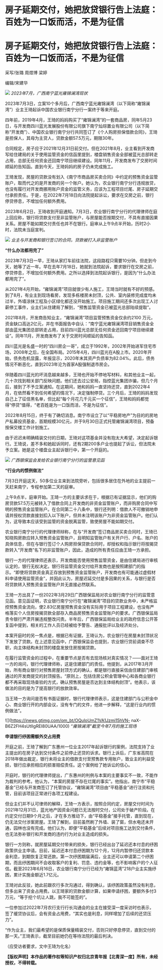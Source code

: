 # 房子延期交付，她把放贷银行告上法庭：百姓为一口饭而活，不是为征信

# 房子延期交付，她把放贷银行告上法庭：百姓为一口饭而活，不是为征信

采写/张璐 周煜博 梁婷

编辑/宋建华

![](https://inews.gtimg.com/om_bt/ONSRCl2EGMTTkjV2DEMm7wQzcsx9TWjY6TLxCF2V05Iv4AA/1000)
_2023年7月，广西南宁蓝光雍锦澜湾现状_

2023年7月3日，立案10个多月后，广西南宁蓝光雍锦澜湾（以下简称“雍锦澜湾”）业主王琦起诉中国农业银行南宁分行一案终于等来开庭。

四年前，2019年4月，王琦的妈妈购买了“雍锦澜湾”的一套商品房，同年5月23日，与开发商四川蓝光发展股份有限公司旗下南宁灿琮置业有限公司（以下简称“开发商”）、中国农业银行南宁分行共同签订了《个人购房担保借款合同》，王琦是担保人，其母为主贷人，贷款金额57.5万元，期限30年。

合同规定，房子应于2021年12月31日前交付。但在2021年8月，业主看到开发商写给住建局的关于使用监管资金的信函里提到，楼盘销售资金全部被蓝光总部转走占用，总部无任何资金还回南宁项目继续建设。同年11月，开发商发布了交房时间顺延的告知函。直到今天，王琦妈妈的房子仍未完成施工。

王琦发现，房屋的贷款没有划入《南宁市商品房买卖合同》中约定的预售资金监管账户，取而代之的是开发商的另一个账户。她认为，农业银行南宁分行违规放贷，也没有履行对开发商挪用账户资金的监管义务，应该为工程项目烂尾、房子延期交付承担责任。于是，在2022年7月18日向法院提起诉讼，要求在交房之前，银行停贷停息，不增加任何额外费用。

2023年6月2日，王琦收到开庭通知。7月3日，农业银行南宁分行的代理律师在庭上回应称，银行将贷款支付至非监管账户，与房屋能否按期交付，不具有直接因果关系。房屋不能如期交付责任也并不在银行。庭审从上午9点半开始，历时2小时，法院未当庭宣判。

![](https://inews.gtimg.com/om_bt/O4app9N2Lo7kmxyFdL_sqRNOLeQg2aHodvU4kZ7sev09UAA/1000)
_业主与开发商和银行签订的合同，贷款被打入非监管账户_

**“什么办法都用完了”**

2023年7月3日一早，王琦从家打车前往法院，这段路程只需要10分钟。但走到今天，她等了近一年。早在去年7月18日，她就到法院起诉，要求银行在交房之前，停贷停息，不增加任何额外费用。之所以选择到法院起诉银行，是因为“什么办法都用完了”。

从2021年4月开始，“雍锦澜湾”项目就很少有人施工，王琦当时就有不好的预感。到了8月，有业主到现场看房，发现多栋楼房未封顶，公共、室内装修完成度均未过半，外墙涂抹工程及小区绿化都还没开始施工。项目施工期间还多次出现工人讨薪停工事件，业主们从住建局了解到，“预售监管资金已被蓝光总部陆续提取”。

2021年8月，开发商告知业主，“雍锦澜湾”项目监管预售资金仅余约2100
万元，资金缺口高达2亿元，并在书面报告中自认：“南宁蓝光雍锦澜湾项目销售资金全部由蓝光集团总部转走占用，目前四川蓝光总部无任何资金还回南宁项目继续建设”。同年11月，开发商发布了关于交房时间顺延的告知函。

四川蓝光是名盛一时的“四川房企一哥”，成立于1992年，2002年开始进军住宅市场，2008年之后，在全国布局。2015年4月，四川蓝光在A股上市。2020年开始，债务危机显露，年报显示，2020年末其资产负债率为82.04%。此后，债务情况不断恶化，直到2023年沦为首家A股强制退市房企。

伴随着四川蓝光的坏消息越来越多，王琦也开始不停地写材料，和其他业主一起，几十次找到相关部门反映问题。他们还去过公安局，指控蓝光集团诈骗，但几个月后，接到了不予立案通知。在这期间，她和妈妈一直坚持还贷，直到2022年4月，在依然看不到任何希望的情况下，决定强制停贷。三个月后，王琦的妈妈发现自己上了征信黑名单，但比起“每个月花几千元买一个征信”，王琦和妈妈都觉得“停贷”值得，“老百姓是为一口饭而活，不是为征信”。

2022年8月15日，终于有了确切消息。南宁市设立了以“平稳房地产”为目的的房地产私募投资基金，首期规模30亿元，并于9月30日正式托管雍锦澜湾项目，预备按保交楼工作计划施工。

由于迟迟未明确精装交付的日期，王琦对这项基金并没有抱太大希望，决定起诉银行。王琦说，差不多和她起诉同时，还有2期200多户业也提起了诉讼，但法院未予立案。她是这个楼盘业主起诉银行中，第一个开庭的。

![](https://inews.gtimg.com/om_bt/OGyBUuBcjJfLKpyWsFy4xZp4TCGJIxq4ItrEtUxxThHrQAA/1000)
_广西银保监会发给农业银行南宁分行的监管意见函_

**“行业内的惯例做法”**

7月3日开庭这天，50多位业主来到法院旁听，包括很多居住在外地的业主提前一天赶来南宁，专程参加第二天的庭审。

上午9点半，庭审开始。王琦一方的主要诉求在于，根据已有证据显示，他们的购房贷款57.5万元被转入了借款合同上开发商的非资金监管账户，而非购房合同中写明的预售资金监管账户。在合同第二十八条中，银行还列明：借款人不可撤销地申请并授权贷款直接划扣入以下账户，但并未注明该账户为非资金监管账户。他们认为，这导致本应该受到监管的资金脱离监管，致使房屋不能如期交付。

农业银行南宁分行的代理律师辩称，在与“开发商”签订商品房买卖合同时，王琦已知晓购房款应转入预售资金监管账户，且明知监管账户有关开户行、户名、账户的具体信息，但在与银行签订个人购房担保贷款合同时，却授权和指示银行将按揭贷款转入“开发商”名下的非监管账户，因此，造成的所有责任应由王琦一方承担。

银行一方的代理律师还表示，开发商能否使用预售监管资金，是由住建局进行审核认定的，银行无权决定。银行将监管资金交付给开发商也是按照建部门的指示。“即使将贷款资金真正存放到预售资金监管账户，开发商也有可能通过虚假材料申请使用监管资金”，并因此认为，房屋迟延交付是多因果的关系，与银行是否将贷款转入预售资金监管账户并无直接必然联系。

王琦一方出具了一份2022年3月29日广西银保监局对农业银行南宁分行的监管意见函。意见函证明，农业银行南宁分行在“雍锦澜湾”项目的贷款业务中，未严格监控预售资金流向，使2.83亿房屋预售资金没有实际用于项目工程建设，也没有严格落实个人住房按揭贷款全部存入商品房预售资金监管账户的要求。广西银保监局责令银行严肃开展违规整改问责。半年后，广西银保监局给业主的政府信息公开答复函中提到，相关的工作人员已经被给予警告、通报批评以及经济处分。

本案开庭时的另一焦点是，根据已有证据，王琦认为，农业银行在房屋未封顶状况下发放了贷款。在上述意见函中，广西银保监会也提到，农业银行贷前调查不尽职，向主体结构未封顶的楼盘发放住房按揭贷款。

在履行监管资金的过程中，在重要节点是否有去现场核对真实情况？——面对王琦一方的询问，银行代理律师称，这是住建部门的责任。他提到，从2017年3月开始，所有商业银行对预售房屋封顶方式的确认，都是银行直接采信由住建部门审核通过的开发商提交的封顶报告。“原则上，包括住房公积金管理中心和各商业银行都不再采取现场查验的方式，确认预售房屋是否达到主体结构封顶”。他表示，该做法的目的是为了提高银行的放款效率。

当王琦一方询问是否有书面证据时，银行代理律师表示，这是住建部门与公积金中心、商业银行开的内部会议，没有专门的文件，他进一步解释，“这是行业内的惯例做法”。

![](https://inews.gtimg.com/om_bt/OQuloUmZ1VA1Jzmi15hVN-
naX-B6Z2FH4sUtIIgREI80UAA/1000) _“雍锦澜湾”截至今年7月的施工现场_

**申请银行纾困需额外交占用费**

开庭之前，王琦了解到广东惠州一位业主2017年起诉银行的案例，法院支持了业主提出的在房子达到交付条件之前停止还贷的诉求。银行上诉后，广东省高院在2018年做出裁定，银行未将业主的借款支付至预售款专用账户，致业主的利益受损，银行应承担相应的损害赔偿责任。这个案例给了她诉讼的信心。

开庭时，银行的代理律师提出，广东惠州的判例与本案的主要事实不一致，不能作为裁判的参考。他认为，“本案的房屋不存在烂尾的事实”。他指出，南宁市“平稳基金”已经与开发商签订了托管协议，“雍锦澜湾”项目由“平稳基金”进行注资和托管，目前该项目正常进行各项工程建设。

但业主们并不认可律师的解释，王琦一方表示，按照合同约定，房屋交付时间为2021年12月31日，蓝光地产因资金问题已无法按时交付，公司处于破产阶段。在约定交付日期9个月之后，才在多方推动下，由“平稳基金”接手托管，直到现在，仍无法交付涉案房屋。王琦了解到，目前虽然刷了外墙、装了窗，但水电还未开通，园林也没有完成。他们认为，即便“平稳基金”后续对项目施工达到交付条件，也无法弥补银行和开发商的违约行为对业主造成的损失。

银行一方则称，就房屋延期交付带来的损失，银行已经出台了延迟还本付息的纾困政策供业主申请。目前，延迟还本付息纾困期为12个月，12月内暂停归还贷款本金利息，到期恢复正常还款。第一次纾困期届满后，业主还可以申请第二个纾困期，而且纾困期间不会收取客户的复利、罚息、违约金等，也不影响客户的个人征信。截至2023年6月16日，农业银行南宁分行已经为“雍锦蓝湾”218户业主实施纾困，累计实施金额近1.7亿元。

王琦对此反驳，她此前跟农行多次沟通过，得到确认，该纾困政策虽然没有利息，但多出来了资金占用费。以王琦家的贷款金额计算，如果申请纾困，要额外多付3万元，“等于挖个坑让人跳，我不可能签的”。

一位参加过2022年7月农行支行行长沟通会的业主在接受深一度采访时也表示，签了缓贷协议后，会有资金占用费，“其实也是利息，同样增加了后续的还贷压力”。

“作为业主，我们最希望的是保质保量精装交付，否则只好停息停贷，直到交付的那一天。”王琦表示，截至目前她仍在等待法院的最后判决。

（应受访者要求，文中王琦为化名）

**【版权声明】本作品的著作权等知识产权归北京青年报【北青深一度】所有，未经授权，不得转载。**

